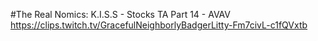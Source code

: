 #The Real Nomics: K.I.S.S - Stocks TA Part 14 - AVAV
https://clips.twitch.tv/GracefulNeighborlyBadgerLitty-Fm7civL-c1fQVxtb
